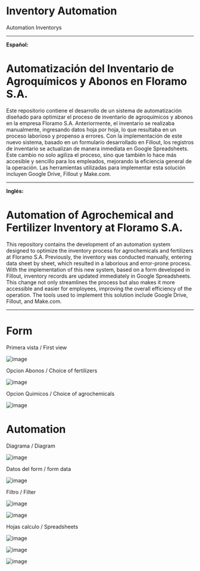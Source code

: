 # Inventory Automation
Automation Inventorys


---

**Español:**

# Automatización del Inventario de Agroquímicos y Abonos en Floramo S.A.

Este repositorio contiene el desarrollo de un sistema de automatización diseñado para optimizar el proceso de inventario de agroquímicos y abonos en la empresa Floramo S.A. Anteriormente, el inventario se realizaba manualmente, ingresando datos hoja por hoja, lo que resultaba en un proceso laborioso y propenso a errores. Con la implementación de este nuevo sistema, basado en un formulario desarrollado en Fillout, los registros de inventario se actualizan de manera inmediata en Google Spreadsheets. Este cambio no solo agiliza el proceso, sino que también lo hace más accesible y sencillo para los empleados, mejorando la eficiencia general de la operación. Las herramientas utilizadas para implementar esta solución incluyen Google Drive, Fillout y Make.com.

---

**Inglés:**

# Automation of Agrochemical and Fertilizer Inventory at Floramo S.A.

This repository contains the development of an automation system designed to optimize the inventory process for agrochemicals and fertilizers at Floramo S.A. Previously, the inventory was conducted manually, entering data sheet by sheet, which resulted in a laborious and error-prone process. With the implementation of this new system, based on a form developed in Fillout, inventory records are updated immediately in Google Spreadsheets. This change not only streamlines the process but also makes it more accessible and easier for employees, improving the overall efficiency of the operation. The tools used to implement this solution include Google Drive, Fillout, and Make.com.

---


# Form


Primera vista / First view


![image](https://github.com/user-attachments/assets/8ad79288-28d6-4689-9c9d-db3f91a61cc1)



Opcion Abonos / Choice of fertilizers


![image](https://github.com/user-attachments/assets/c24b657b-7b67-452e-9eaa-1207c9051ff9)


Opcion Quimicos / Choice of agrochemicals


![image](https://github.com/user-attachments/assets/7838056a-3d8d-4409-93c0-bf6e736bd7ee)


# Automation


Diagrama / Diagram

![image](https://github.com/user-attachments/assets/795110aa-d73a-40bf-9a94-92b51609fc30)



Datos del form / form data


![image](https://github.com/user-attachments/assets/ccd25538-4319-41a0-a5c7-837164b42989)



Filtro / Filter

![image](https://github.com/user-attachments/assets/9c116c62-0512-49b9-a550-8eb41079f211)


![image](https://github.com/user-attachments/assets/c6378893-1a22-43df-b76f-4279768906ee)


Hojas calculo / Spreadsheets

![image](https://github.com/user-attachments/assets/b00e05e0-6814-48e2-91e8-c77d8de6f632)


![image](https://github.com/user-attachments/assets/0ffcc60c-c1a7-45f6-98d2-4cc467ee02ae)


![image](https://github.com/user-attachments/assets/037a1a3a-f061-4072-8995-d488bb762a1f)
